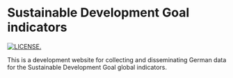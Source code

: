 # Sustainable Development Goal indicators

 [![LICENSE.](https://img.shields.io/badge/license-OGL--3-brightgreen.svg?style=flat)](http://www.nationalarchives.gov.uk/doc/open-government-licence/version/3/)
 
This is a development website for collecting and disseminating German data for the Sustainable Development Goal global indicators.
